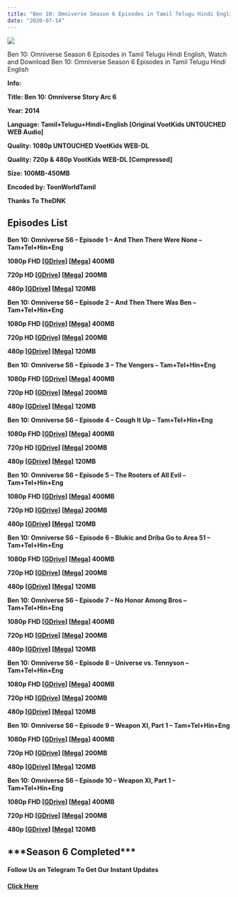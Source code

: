 ```yaml
---
title: "Ben 10: Omniverse Season 6 Episodes in Tamil Telugu Hindi English"
date: "2020-07-14"
---
```


![](https://extraimage.com/images/2020/07/14/turner-UH_SA_BENTOMS6-Full-Image_GalleryCover-en-GB-1559837312643._UY500_UX667_RI_VnEWML2ybEOoyBTdbQXx3uiv5dv9iKOx_TTW_.jpg)

Ben 10: Omniverse Season 6 Episodes in Tamil Telugu Hindi English, Watch and Download Ben 10: Omniverse Season 6 Episodes in Tamil Telugu Hindi English

**Info:**

**Title: Ben 10: Omniverse Story Arc 6**

**Year: 2014**

**Language: Tamil+Telugu+Hindi+English \[Original VootKids UNTOUCHED WEB Audio\]**

**Quality: 1080p UNTOUCHED VootKids WEB-DL**

**Quality: 720p & 480p VootKids WEB-DL \[Compressed\]**

**Size: 100MB-450MB**

**Encoded by: ToonWorldTamil**

**Thanks To TheDNK**

## **Episodes List**

**Ben 10: Omniverse S6 – Episode 1 – And Then There Were None – Tam+Tel+Hin+Eng**

**1080p FHD \[[GDrive](https://gplinks.co/PP2Hp5)\] \[[Mega](https://gplinks.co/ydHY0Iw)\] 400MB**

**720p HD \[[GDrive](https://gplinks.co/Un89y3T)\] \[[Mega](https://gplinks.co/bA61f)\] 200MB**

**480p \[[GDrive](https://gplinks.co/FvR0DH6)\] \[[Mega](https://gplinks.co/SwwIP0)\] 120MB**

**Ben 10: Omniverse S6 – Episode 2 – And Then There Was Ben – Tam+Tel+Hin+Eng**

**1080p FHD \[[GDrive](https://gplinks.co/LwDm6SJ)\] \[[Mega](https://gplinks.co/OO0go)\] 400MB**

**720p HD \[[GDrive](https://gplinks.co/JmZ2)\] \[[Mega](https://gplinks.co/Nw5NDR)\] 200MB**

**480p \[[GDrive](https://gplinks.co/DaZGRh)\] \[[Mega](https://gplinks.co/mvGL8S)\] 120MB**

**Ben 10: Omniverse S6 – Episode 3 – The Vengers – Tam+Tel+Hin+Eng**

**1080p FHD \[[GDrive](https://gplinks.co/K95nd)\] \[[Mega](https://gplinks.co/A4JuEFK4)\] 400MB**

**720p HD \[[GDrive](https://gplinks.co/5MOl)\] \[[Mega](https://gplinks.co/b8wt8)\] 200MB**

**480p \[[GDrive](https://gplinks.co/5HXQFh2O)\] \[[Mega](https://gplinks.co/AlmZvsCg)\] 120MB**

**Ben 10: Omniverse S6 – Episode 4 – Cough It Up – Tam+Tel+Hin+Eng**

**1080p FHD \[[GDrive](https://gplinks.co/qIo9B6m1)\] \[[Mega](https://gplinks.co/thCjURk)\] 400MB**

**720p HD \[[GDrive](https://gplinks.co/NuyPUu)\] \[[Mega](https://gplinks.co/eq1nxv)\] 200MB**

**480p \[[GDrive](https://gplinks.co/zLipm)\] \[[Mega](https://gplinks.co/9m4T)\] 120MB**

**Ben 10: Omniverse S6 – Episode 5 – The Rooters of All Evil – Tam+Tel+Hin+Eng**

**1080p FHD \[[GDrive](https://gplinks.co/SCrVa)\] \[[Mega](https://gplinks.co/7Tzgr4)\] 400MB**

**720p HD \[[GDrive](https://gplinks.co/VRVYq1)\] \[[Mega](https://gplinks.co/Wvmv10)\] 200MB**

**480p \[[GDrive](https://gplinks.co/0O7rab)\] \[[Mega](https://gplinks.co/K1t52)\] 120MB**

**Ben 10: Omniverse S6 – Episode 6 – Blukic and Driba Go to Area 51 – Tam+Tel+Hin+Eng**

**1080p FHD \[[GDrive](https://gplinks.co/omIs)\] \[[Mega](https://gplinks.co/K21yj)\] 400MB**

**720p HD \[[GDrive](https://gplinks.co/l1Hw)\] \[[Mega](https://gplinks.co/wWS8lW)\] 200MB**

**480p \[[GDrive](https://gplinks.co/QP89uyn)\] \[[Mega](https://gplinks.co/uSOORUH)\] 120MB**

**Ben 10: Omniverse S6 – Episode 7 – No Honor Among Bros – Tam+Tel+Hin+Eng**

**1080p FHD \[[GDrive](https://gplinks.co/aTbXwxw)\] \[[Mega](https://gplinks.co/K0OqC)\] 400MB**

**720p HD \[[GDrive](https://gplinks.co/3zrw)\] \[[Mega](https://gplinks.co/Z9phW)\] 200MB**

**480p \[[GDrive](https://gplinks.co/w4wNA)\] \[[Mega](https://gplinks.co/SEivDrV)\] 120MB**

**Ben 10: Omniverse S6 – Episode 8 – Universe vs. Tennyson – Tam+Tel+Hin+Eng**

**1080p FHD \[[GDrive](https://gplinks.co/We1L3Kh)\] \[[Mega](https://gplinks.co/LzXi)\] 400MB**

**720p HD \[[GDrive](https://gplinks.co/yzmP5)\] \[[Mega](https://gplinks.co/b9RD)\] 200MB**

**480p \[[GDrive](https://gplinks.co/MMYwcXp)\] \[[Mega](https://gplinks.co/IYxFSV)\] 120MB**

**Ben 10: Omniverse S6 – Episode 9 – Weapon XI, Part 1 – Tam+Tel+Hin+Eng**

**1080p FHD \[[GDrive](https://gplinks.co/a35ES)\] \[[Mega](https://gplinks.co/sNsE6r)\] 400MB**

**720p HD \[[GDrive](https://gplinks.co/Ty9gBv)\] \[[Mega](https://gplinks.co/Dd8KW0sJ)\] 200MB**

**480p \[[GDrive](https://gplinks.co/1lTis)\] \[[Mega](https://gplinks.co/pC6V)\] 120MB**

**Ben 10: Omniverse S6 – Episode 10 – Weapon XI, Part 1 – Tam+Tel+Hin+Eng**

**1080p FHD \[[GDrive](https://gplinks.co/UEpZR2Vq)\] \[[Mega](https://gplinks.co/w8Jh7xS)\] 400MB**

**720p HD \[[GDrive](https://gplinks.co/Ki6fS)\] \[[Mega](https://gplinks.co/Jfd8aR)\] 200MB**

**480p \[[GDrive](https://gplinks.co/1cADSL)\] \[[Mega](https://gplinks.co/aRkK)\] 120MB**

## \*\*\*Season 6 Completed\*\*\*

#### **Follow Us on Telegram To Get Our Instant Updates**

#### **[Click Here](https://t.me/joinchat/AAAAAEDdWfKBosrNxtfy-Q)**
